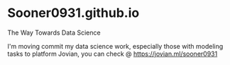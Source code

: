 # Sooner0931.github.io
The Way Towards Data Science


I'm moving commit my data science work, especially those with modeling tasks to platform Jovian, you can check @ https://jovian.ml/sooner0931  
